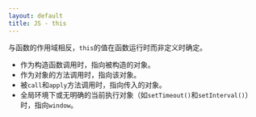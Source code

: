 ```yaml
---
layout: default
title: JS - this
---
```


与函数的作用域相反，`this`的值在函数运行时而非定义时确定。

* 作为构造函数调用时，指向被构造的对象。
* 作为对象的方法调用时，指向该对象。
* 被`call`和`apply`方法调用时，指向传入的对象。
* 全局环境下或无明确的当前执行对象（如`setTimeout()`和`setInterval()`）时，指向`window`。